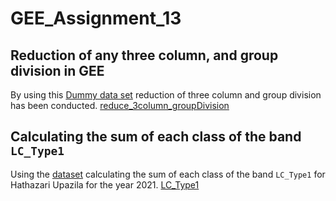 # GEE_Assignment_13

##  Reduction of any three column, and group division in GEE
By using this [Dummy data set](https://data.humdata.org/dataset/cod-ps-bgd/resource/f23d4da2-e473-4960-9d94-37df92c8d044) reduction of three column and group division has been conducted. [reduce_3column_groupDivision](https://code.earthengine.google.com/0ebce39480f234e720890154eb191c4c)

## Calculating the sum of each class of the band `LC_Type1` 
Using the [dataset](https://developers.google.com/earth-engine/datasets/catalog/MODIS_061_MCD12Q1)  calculating the sum of each class of the band `LC_Type1` for Hathazari Upazila for the year 2021. [LC_Type1](https://code.earthengine.google.com/26c7ae6f0a993795bb98d499d1380797)
